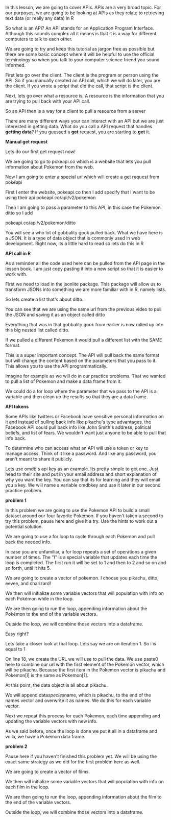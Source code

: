 In this lesson, we are going to cover APIs. APIs are a very broad topic. For our purposes, we are going to be looking at APIs as they relate to retrieving text data (or really any data) in R

So what is an API? An API stands for an Application Program Interface. Although this sounds complex all it means is that it is a way for different computers to talk to each other. 

We are going to try and keep this tutorial as jargon free as possible but there are some basic concept where it will be helpful to use the official terminology so when you talk to your computer science friend you sound informed. 

First lets go over the client. The client is the program or person using the API. So if you manually created an API call, which we will do later, you are the client. If you wrote a script that did the call, that script is the client. 

Next, lets go over what a resource is. A resource is the information that you are trying to pull back with your API call. 

So an API then is a way for a client to pull a resource from a server

There are many different ways your can interact with an API but we are just interested in getting data. What do you call a API request that handles **getting data**? If you guessed a **get** request, you are starting to **get** it. 

**Manual get request**

Lets do our first get request now!

We are going to go to pokeapi.co which is a website that lets you pull information about Pokemon from the web. 

Now I am going to enter a special url which will create a get request from pokeapi

First I enter the website, pokeapi.co then I add specify that I want to be using their api pokeapi.co/api/v2/pokemon

Then I am going to pass a parameter to this API, in this case the Pokemon ditto so I add 

pokeapi.co/api/v2/pokemon/ditto

You will see a who lot of gobbality gook pulled back. What we have here is a JSON. It is a type of data object that is commonly used in web development. Right now, its a little hard to read so lets do this in R

**API call in R**

As a reminder all the code used here can be pulled from the API page in the lesson book. I am just copy pasting it into a new script so that it is easier to work with. 

First we need to load in the jsonlite package. This package will allow us to transform JSONs into something we are more familiar with in R, namely lists.

So lets create a list that's about ditto.

You can see that we are using the same url from the previous video to pull the JSON and saving it as an object called ditto

Everything that was in that gobbality gook from earlier is now rolled up into this big nested list called ditto. 

If we pulled a different Pokemon it would pull a different list with the SAME format. 

This is a super important concept. The API will pull back the same format but will change the content based on the parameters that you pass to it. This allows you to use the API programmatically. 

Imagine for example as we will do in our practice problems. That we wanted to pull a list of Pokemon and make a data frame from it. 

We could do a for loop where the parameter that we pass to the API is a variable and then clean up the results so that they are a data frame. 

**API tokens**

Some APIs like twitters or Facebook have sensitive personal information on it and instead of pulling back info like pikachu's type advantages, the Facebook API could pull back info like John Smith's address, political beliefs, and list of fears.  We wouldn't want just anyone to be able to pull that info back.

To determine who can access what an API will use a token or key to manage access. Think of it like a password. And like any password, you aren't meant to share it publicly. 

Lets use omdb's api key as an example. Its pretty simple to get one. Just head to their site and put in your email address and short explanation of why you want the key. You can say that its for learning and they will email you a key. We will name a variable omdbkey and use it later in our second practice problem.

**problem 1**

In this problem we are going to use the Pokemon API to build a small dataset around our four favorite Pokemon. If you haven't taken a second to try this problem, pause here and give it a try. Use the hints to work out a potential solution. 

We are going to use a for loop to cycle through each Pokemon and pull back the needed info. 

In case you are unfamiliar, a for loop repeats a set of operations a given number of times. The "I" is a special variable that updates each time the loop is completed. The first run it will be set to 1 and then to 2 and so on and so forth, until it hits 5. 

We are going to create a vector of pokemon. I choose you pikachu, ditto, eevee, and charizard! 

We then will initialize some variable vectors that will population with info on each Pokémon while in the loop. 

We are then going to run the loop, appending information about the Pokémon to the end of the variable vectors.

Outside the loop, we will combine those vectors into a dataframe. 

 Easy right?

Lets take a closer look at that loop. Lets say we are on iteration 1. So i is equal to 1

On line 18, we create the URL we will use to pull the data. We use paste0 here to combine our url with the first element of the Pokemon vector, which will be pikachu. Because the first item in the Pokemon vector is pikachu and Pokemon[I] is the same as Pokemon[1].

At this point, the data object is all about pikachu. 

We will append data$species$name, which is pikachu, to the end of the names vector and overwrite it as names. We do this for each variable vector. 

Next we repeat this process for each Pokemon, each time appending and updating the variable vectors with new info.

As we said before, once the loop is done we put it all in a dataframe and voila, we have a Pokemon data frame.

**problem 2**

Pause here if you haven't finished this problem yet. We will be using the exact same strategy as we did for the first problem here as well. 

We are going to create a vector of films. 

We then will initialize some variable vectors that will population with info on each film in the loop. 

We are then going to run the loop, appending information about the film to the end of the variable vectors.

Outside the loop, we will combine those vectors into a dataframe. 
